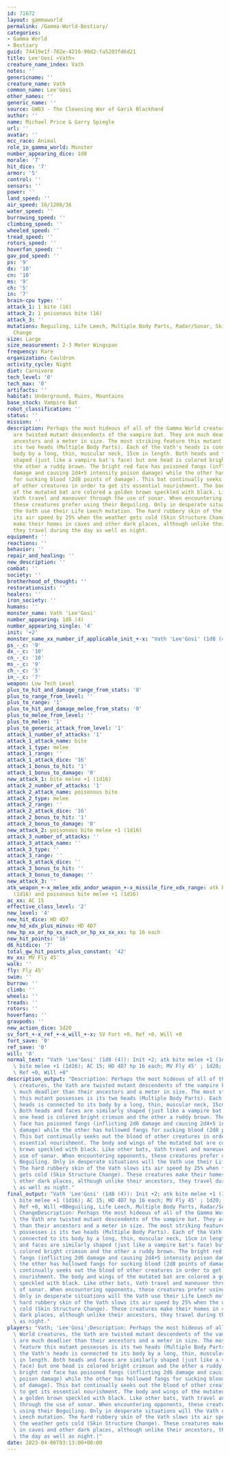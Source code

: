 ```yaml
---
id: 71672
layout: gammaworld
permalink: /Gamma-World-Bestiary/
categories:
- Gamma World
- Bestiary
guid: 74419e1f-702e-4210-90d2-fa5203fd6d21
title: Lee'Gosi «Vath»
creature_name_index: Vath
notes: ''
genericname: ''
creature_name: Vath
common_name: Lee'Gosi
other_names: ''
generic_name: ''
source: GW03 - The Cleansing War of Garik Blackhand
author: ''
name: Michael Price & Garry Spiegle
url: ''
avatar: ''
mcc_race: Animal
role_in_gamma_world: Monster
number_appearing_dice: 1d8
morale: '7'
hit_dice: '7'
armor: '5'
control: ''
sensors: ''
power: ''
land_speed: ''
air_speed: 16/1200/36
water_speed: ''
burrowing_speed: ''
climbing_speed: ''
wheeled_speed: ''
tread_speed: ''
rotors_speed: ''
hoverfan_speed: ''
gav_pod_speed: ''
ps: '9'
dx: '10'
cn: '10'
ms: '9'
ch: '5'
in: '7'
brain-cpu type: ''
attack_1: 1 bite (16)
attack_2: 1 poisonous bite (16)
attack_3: ''
mutations: Beguiling, Life Leech, Multiple Body Parts, Radar/Sonar, Skin Structure
  Change
size: Large
size_measurement: 2-3 Meter Wingspan
frequency: Rare
organization: Cauldron
activity_cycle: Night
diet: Carnivore
tech_level: '0'
tech_max: '0'
artifacts: ''
habitat: Underground, Ruins, Mountains
base_stock: Vampire Bat
robot_classification: ''
status: ''
mission: ''
description: Perhaps the most hideous of all of the Gamma World creatures, the Vath
  are twisted mutant descendents of the vampire bat. They are much deadlier than their
  ancestors and a meter in size. The most striking feature this mutant possesses is
  its two heads (Multiple Body Parts). Each of the Vath's heads is connected to its
  body by a long, thin, muscular neck, 15cm in length. Both heads and faces are similarly
  shaped (just like a vampire bat's face) but one head is colored bright crimson and
  the other a ruddy brown. The bright red face has poisoned fangs (inflicting 2d6
  damage and causing 2d4+5 intensity poison damage) while the other has hollowed fangs
  for sucking blood (2d8 points of damage). This bat continually seeks out the blood
  of other creatures in order to get its essential nourishment. The body and wings
  of the mutated bat are colored a golden brown speckled with black. Like other bats,
  Vath travel and maneuver through the use of sonar. When encountering opponents,
  these creatures prefer using their Beguiling. Only in desperate situations will
  the Vath use their Life Leech mutation. The hard rubbery skin of the Vath slows
  its air speed by 25% when the weather gets cold (Skin Structure Change). These creatures
  make their homes in caves and other dark places, although unlike their ancestors,
  they travel during the day as well as night.
equipment: ''
reactions: ''
behavior: ''
repair_and_healing: ''
new_description: ''
combat: ''
society: ''
brotherhood_of_thought: ''
restorationsist: ''
healers: ''
iron_society: ''
humans: ''
monster_name: Vath 'Lee'Gosi'
number_appearing: 1d8 (4)
number_appearing_single: '4'
init: '+2'
monster_name_xx_number_if_applicable_init_+-x: "Vath 'Lee'Gosi' (1d8 (4)): Init +2"
ps_-_c: '9'
dx_-_c: '10'
cn_-_c: '10'
ms_-_c: '9'
ch_-_c: '5'
in_-_c: '7'
weapon: Low Tech Level
plus_to_hit_and_damage_range_from_stats: '0'
plus_to_range_from_level: ''
plus_to_range: '1'
plus_to_hit_and_damage_melee_from_stats: '0'
plus_to_melee_from_level: ''
plus_to_melee: '1'
plus_to_generic_attack_from_level: '1'
attack_1_number_of_attacks: '1'
attack_1_attack_name: bite
attack_1_type: melee
attack_1_range: ''
attack_1_attack_dice: '16'
attack_1_bonus_to_hit: '1'
attack_1_bonus_to_damage: '0'
new_attack_1: bite melee +1 (1d16)
attack_2_number_of_attacks: '1'
attack_2_attack_name: poisonous bite
attack_2_type: melee
attack_2_range: ''
attack_2_attack_dice: '16'
attack_2_bonus_to_hit: '1'
attack_2_bonus_to_damage: '0'
new_attack_2: poisonous bite melee +1 (1d16)
attack_3_number_of_attacks: ''
attack_3_attack_name: ''
attack_3_type: ''
attack_3_range: ''
attack_3_attack_dice: ''
attack_3_bonus_to_hit: ''
attack_3_bonus_to_damage: ''
new_attack_3: ''
atk_weapon_+-x_melee_xdx_andor_weapon_+-x_missile_fire_xdx_range: atk bite melee +1
  (1d16) and poisonous bite melee +1 (1d16)
ac_xx: AC 15
effective_class_level: '2'
new_level: '4'
new_hit_dice: HD 4D7
new_hd_xdx_plus_minus: HD 4D7
new_hp_xx_or_hp_xx_each_or_hp_xx_xx_xx: hp 16 each
new_hit_points: '16'
d6_hitdice: '7'
total_gw_hit_points_plus_constant: '42'
mv_xx: MV Fly 45'
walk: ''
fly: Fly 45'
swim: ''
burrow: ''
climb: ''
wheels: ''
treads: ''
rotors: ''
hoverfans: ''
gravpods: ''
new_action_dice: 1d20
sv_fort_+-x_ref_+-x_will_+-x: SV Fort +0, Ref +0, Will +0
fort_save: '0'
ref_save: '0'
will: '0'
normal_text: "Vath 'Lee'Gosi' (1d8 (4)): Init +2; atk bite melee +1 (1d16) and poisonous\
  \ bite melee +1 (1d16); AC 15; HD 4D7 hp 16 each; MV Fly 45' ; 1d20; SV Fort +0,\
  \ Ref +0, Will +0"
description_output: "Description: Perhaps the most hideous of all of the Gamma World\
  \ creatures, the Vath are twisted mutant descendents of the vampire bat. They are\
  \ much deadlier than their ancestors and a meter in size. The most striking feature\
  \ this mutant possesses is its two heads (Multiple Body Parts). Each of the Vath's\
  \ heads is connected to its body by a long, thin, muscular neck, 15cm in length.\
  \ Both heads and faces are similarly shaped (just like a vampire bat's face) but\
  \ one head is colored bright crimson and the other a ruddy brown. The bright red\
  \ face has poisoned fangs (inflicting 2d6 damage and causing 2d4+5 intensity poison\
  \ damage) while the other has hollowed fangs for sucking blood (2d8 points of damage).\
  \ This bat continually seeks out the blood of other creatures in order to get its\
  \ essential nourishment. The body and wings of the mutated bat are colored a golden\
  \ brown speckled with black. Like other bats, Vath travel and maneuver through the\
  \ use of sonar. When encountering opponents, these creatures prefer using their\
  \ Beguiling. Only in desperate situations will the Vath use their Life Leech mutation.\
  \ The hard rubbery skin of the Vath slows its air speed by 25% when the weather\
  \ gets cold (Skin Structure Change). These creatures make their homes in caves and\
  \ other dark places, although unlike their ancestors, they travel during the day\
  \ as well as night."
final_output: "Vath 'Lee'Gosi' (1d8 (4)): Init +2; atk bite melee +1 (1d16) and poisonous\
  \ bite melee +1 (1d16); AC 15; HD 4D7 hp 16 each; MV Fly 45' ; 1d20; SV Fort +0,\
  \ Ref +0, Will +0Beguiling, Life Leech, Multiple Body Parts, Radar/Sonar, Skin Structure\
  \ ChangeDescription: Perhaps the most hideous of all of the Gamma World creatures,\
  \ the Vath are twisted mutant descendents of the vampire bat. They are much deadlier\
  \ than their ancestors and a meter in size. The most striking feature this mutant\
  \ possesses is its two heads (Multiple Body Parts). Each of the Vath's heads is\
  \ connected to its body by a long, thin, muscular neck, 15cm in length. Both heads\
  \ and faces are similarly shaped (just like a vampire bat's face) but one head is\
  \ colored bright crimson and the other a ruddy brown. The bright red face has poisoned\
  \ fangs (inflicting 2d6 damage and causing 2d4+5 intensity poison damage) while\
  \ the other has hollowed fangs for sucking blood (2d8 points of damage). This bat\
  \ continually seeks out the blood of other creatures in order to get its essential\
  \ nourishment. The body and wings of the mutated bat are colored a golden brown\
  \ speckled with black. Like other bats, Vath travel and maneuver through the use\
  \ of sonar. When encountering opponents, these creatures prefer using their Beguiling.\
  \ Only in desperate situations will the Vath use their Life Leech mutation. The\
  \ hard rubbery skin of the Vath slows its air speed by 25% when the weather gets\
  \ cold (Skin Structure Change). These creatures make their homes in caves and other\
  \ dark places, although unlike their ancestors, they travel during the day as well\
  \ as night."
players: "Vath; 'Lee'Gosi';Description: Perhaps the most hideous of all of the Gamma\
  \ World creatures, the Vath are twisted mutant descendents of the vampire bat. They\
  \ are much deadlier than their ancestors and a meter in size. The most striking\
  \ feature this mutant possesses is its two heads (Multiple Body Parts). Each of\
  \ the Vath's heads is connected to its body by a long, thin, muscular neck, 15cm\
  \ in length. Both heads and faces are similarly shaped (just like a vampire bat's\
  \ face) but one head is colored bright crimson and the other a ruddy brown. The\
  \ bright red face has poisoned fangs (inflicting 2d6 damage and causing 2d4+5 intensity\
  \ poison damage) while the other has hollowed fangs for sucking blood (2d8 points\
  \ of damage). This bat continually seeks out the blood of other creatures in order\
  \ to get its essential nourishment. The body and wings of the mutated bat are colored\
  \ a golden brown speckled with black. Like other bats, Vath travel and maneuver\
  \ through the use of sonar. When encountering opponents, these creatures prefer\
  \ using their Beguiling. Only in desperate situations will the Vath use their Life\
  \ Leech mutation. The hard rubbery skin of the Vath slows its air speed by 25% when\
  \ the weather gets cold (Skin Structure Change). These creatures make their homes\
  \ in caves and other dark places, although unlike their ancestors, they travel during\
  \ the day as well as night.|"
date: 2023-04-06T03:13:00+00:00
---
```

</br>